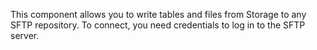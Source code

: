 This component allows you to write tables and files from Storage to any SFTP repository. 
To connect, you need credentials to log in to the SFTP server.
